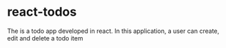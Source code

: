 # react-todos
The is a todo app developed in react. In this application, a user can create, edit and delete a todo item
